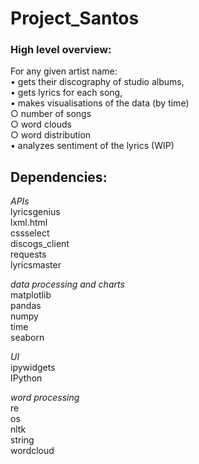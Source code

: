 # Project_Santos

### High level overview:

For any given artist name: <br>
• gets their discography of studio albums, <br>
• gets lyrics for each song,<br>
• makes visualisations of the data (by time)<br>
   ○ number of songs<br>
   ○ word clouds<br>
   ○ word distribution<br>
• analyzes sentiment of the lyrics (WIP)<br>

## Dependencies:

<i>APIs</i><br>
lyricsgenius<br>
lxml.html<br>
cssselect<br>
discogs_client<br>
requests<br>
lyricsmaster<br>

<i>data processing and charts</i><br>
matplotlib<br>
pandas<br>
numpy<br>
time<br>
seaborn<br>

<i>UI</i><br>
ipywidgets<br>
IPython<br>

<i>word processing</i><br>
re<br>
os<br>
nltk<br>
string<br>
wordcloud<br>
